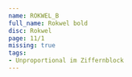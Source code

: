 ```yaml
---
name: ROKWEL_B
full_name: Rokwel bold
disc: Rokwel
page: 11/1
missing: true
tags:
- Unproportional im Ziffernblock
---
```

